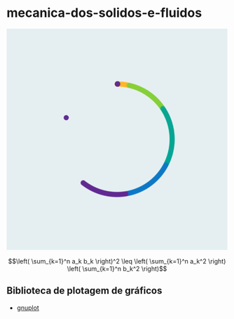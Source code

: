 # mecanica-dos-solidos-e-fluidos
![using a color picker](./img/teste.gif)

$$\left( \sum_{k=1}^n a_k b_k \right)^2 \leq \left( \sum_{k=1}^n a_k^2 \right) \left( \sum_{k=1}^n b_k^2 \right)$$

## Biblioteca de plotagem de gráficos

- [gnuplot](http://www.gnuplot.info/documentation.html)